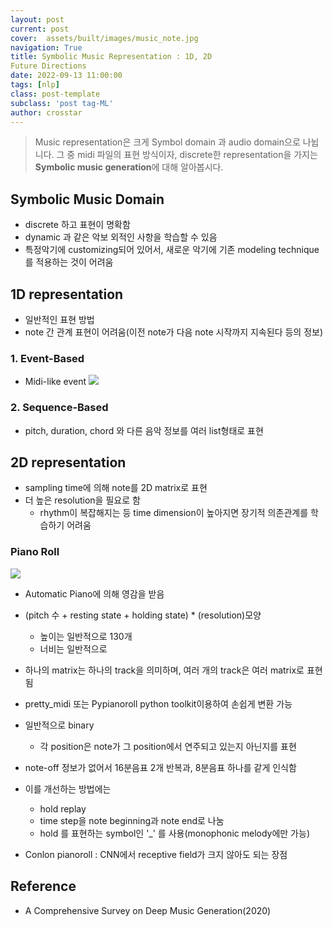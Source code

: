 ```yaml
---
layout: post
current: post
cover:  assets/built/images/music_note.jpg
navigation: True
title: Symbolic Music Representation : 1D, 2D 
Future Directions
date: 2022-09-13 11:00:00
tags: [nlp]
class: post-template
subclass: 'post tag-ML'
author: crosstar
---
```

> Music representation은 크게 Symbol domain 과 audio domain으로 나뉩니다. 그 중 midi 파일의 표현 방식이자, discrete한 representation을 가지는
> **Symbolic music generation**에 대해 알아봅시다. 

## Symbolic Music Domain
- discrete 하고 표현이 명확함
- dynamic 과 같은 악보 외적인 사항을 학습할 수 있음
- 특정악기에 customizing되어 있어서, 새로운 악기에 기존 modeling technique를 적용하는 것이 어려움

## 1D representation
- 일반적인 표현 방법
- note 간 관계 표현이 어려움(이전 note가 다음 note 시작까지 지속된다 등의 정보)

### 1. Event-Based
- Midi-like event
![](https://velog.velcdn.com/images/crosstar1228/post/063a5409-734b-4782-bde0-e7d71b66c7bb/image.png)

### 2. Sequence-Based
- pitch, duration, chord 와 다른 음악 정보를 여러 list형태로 표현


## 2D representation
- sampling time에 의해 note를 2D matrix로 표현
- 더 높은 resolution을 필요로 함
  - rhythm이 복잡해지는 등 time dimension이 높아지면 장기적 의존관계를 학습하기 어려움
### Piano Roll
![](https://velog.velcdn.com/images/crosstar1228/post/3856593a-eecb-410a-9ead-ff81f5893df4/image.png)


- Automatic Piano에 의해 영감을 받음
- (pitch 수 + resting state + holding state) * (resolution)모양
  - 높이는 일반적으로 130개
  - 너비는 일반적으로 
- 하나의 matrix는 하나의 track을 의미하며, 여러 개의 track은 여러 matrix로 표현됨
- pretty_midi 또는 Pypianoroll python toolkit이용하여 손쉽게 변환 가능
- 일반적으로 binary
  - 각 position은 note가 그 position에서 연주되고 있는지 아닌지를 표현


- note-off 정보가 없어서 16분음표 2개 반복과, 8분음표 하나를 같게 인식함
- 이를 개선하는 방법에는
  - hold replay
  - time step을 note beginning과 note end로 나눔
  - hold 를 표현하는 symbol인 '_' 를 사용(monophonic melody에만 가능)

- Conlon pianoroll : CNN에서 receptive field가 크지 않아도 되는 장점

## Reference
- A Comprehensive Survey on Deep Music Generation(2020)